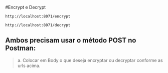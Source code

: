 #Encrypt e Decrypt

````
http://localhost:8071/encrypt
````


````
http://localhost:8071/decrypt
````

## Ambos precisam usar o método POST no Postman:
> a. Colocar em Body o que deseja encryptar ou decryptar conforme as urls acima.